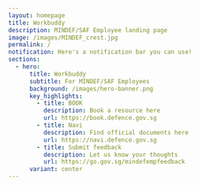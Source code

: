 ```yaml
---
layout: homepage
title: Workbuddy
description: MINDEF/SAF Employee landing page
image: /images/MINDEF_crest.jpg
permalink: /
notification: Here's a notification bar you can use!
sections:
  - hero:
      title: Workbuddy
      subtitle: For MINDEF/SAF Employees
      background: /images/hero-banner.png
      key_highlights:
        - title: BOOK
          description: Book a resource here
          url: https://book.defence.gov.sg
        - title: Navi
          description: Find official documents here
          url: https://navi.defence.gov.sg
        - title: Submit feedback
          description: Let us know your thoughts
          url: https://go.gov.sg/mindefempfeedback
      variant: center
---
```

